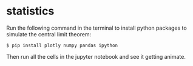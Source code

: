 # statistics

Run the following command in the terminal to install python packages to simulate the central limit theorem:

`$ pip install plotly numpy pandas ipython`

Then run all the cells in the jupyter notebook and see it getting animate.